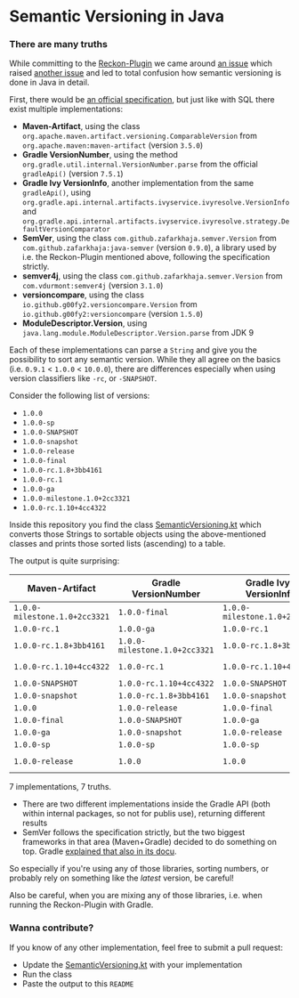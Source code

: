 # Semantic Versioning in Java
### There are many truths

While committing to the [Reckon-Plugin](https://github.com/ajoberstar/reckon) we came around [an issue](https://github.com/ajoberstar/reckon/issues/189)
which raised [another issue](https://github.com/zafarkhaja/jsemver/issues/62) and led to total confusion how semantic versioning is done in Java in detail.

First, there would be [an official specification](https://semver.org/), but just like with SQL there exist multiple implementations:

* **Maven-Artifact**, using the class `org.apache.maven.artifact.versioning.ComparableVersion` from `org.apache.maven:maven-artifact` (version `3.5.0`)
* **Gradle VersionNumber**, using the method `org.gradle.util.internal.VersionNumber.parse` from the official `gradleApi()` (version `7.5.1`)
* **Gradle Ivy VersionInfo**, another implementation from the same `gradleApi()`, using `org.gradle.api.internal.artifacts.ivyservice.ivyresolve.VersionInfo` and `org.gradle.api.internal.artifacts.ivyservice.ivyresolve.strategy.DefaultVersionComparator`
* **SemVer**, using the class `com.github.zafarkhaja.semver.Version` from `com.github.zafarkhaja:java-semver` (version `0.9.0`), a library used by i.e. the Reckon-Plugin mentioned above, following the specification strictly. 
* **semver4j**, using the class `com.github.zafarkhaja.semver.Version` from `com.vdurmont:semver4j` (version `3.1.0`) 
* **versioncompare**, using the class `io.github.g00fy2.versioncompare.Version` from `io.github.g00fy2:versioncompare` (version `1.5.0`)
* **ModuleDescriptor.Version**, using `java.lang.module.ModuleDescriptor.Version.parse` from JDK 9

Each of these implementations can parse a `String` and give you the possibility to sort any semantic version. While they 
all agree on the basics (i.e. `0.9.1` < `1.0.0` < `10.0.0`), there are differences especially when using version classifiers like `-rc`, or `-SNAPSHOT`.

Consider the following list of versions:

* `1.0.0`
* `1.0.0-sp`
* `1.0.0-SNAPSHOT`
* `1.0.0-snapshot`
* `1.0.0-release`
* `1.0.0-final`
* `1.0.0-rc.1.8+3bb4161`
* `1.0.0-rc.1`
* `1.0.0-ga`
* `1.0.0-milestone.1.0+2cc3321`
* `1.0.0-rc.1.10+4cc4322`

Inside this repository you find the class [SemanticVersioning.kt](src/main/kotlin/io/cloudflight/semver/SemanticVersioning.kt) which converts those Strings to 
sortable objects using the above-mentioned classes and prints those sorted lists (ascending) to a table.

The output is quite surprising:

| Maven-Artifact                 | Gradle VersionNumber           | Gradle Ivy-VersionInfo         | SemVer                         | semver4j                       | versioncompare                 | ModuleDescriptor.Version       |
| ------------------------------ | ------------------------------ | ------------------------------ | ------------------------------ | ------------------------------ | ------------------------------ | ------------------------------ |
| `1.0.0-milestone.1.0+2cc3321`  | `1.0.0-final`                  | `1.0.0-milestone.1.0+2cc3321`  | `1.0.0-SNAPSHOT`               | `1.0.0-final`                  | `1.0.0-SNAPSHOT`               | `1.0.0-SNAPSHOT`               |
| `1.0.0-rc.1`                   | `1.0.0-ga`                     | `1.0.0-rc.1`                   | `1.0.0-final`                  | `1.0.0-ga`                     | `1.0.0-snapshot`               | `1.0.0-final`                  |
| `1.0.0-rc.1.8+3bb4161`         | `1.0.0-milestone.1.0+2cc3321`  | `1.0.0-rc.1.8+3bb4161`         | `1.0.0-ga`                     | `1.0.0-milestone.1.0+2cc3321`  | `1.0.0-rc.1.8+3bb4161`         | `1.0.0-ga`                     |
| `1.0.0-rc.1.10+4cc4322`        | `1.0.0-rc.1`                   | `1.0.0-rc.1.10+4cc4322`        | `1.0.0-milestone.1.0+2cc3321`  | `1.0.0-rc.1`                   | `1.0.0-rc.1`                   | `1.0.0-milestone.1.0+2cc3321`  |
| `1.0.0-SNAPSHOT`               | `1.0.0-rc.1.10+4cc4322`        | `1.0.0-SNAPSHOT`               | `1.0.0-rc.1`                   | `1.0.0-rc.1.8+3bb4161`         | `1.0.0-rc.1.10+4cc4322`        | `1.0.0-rc.1`                   |
| `1.0.0-snapshot`               | `1.0.0-rc.1.8+3bb4161`         | `1.0.0-snapshot`               | `1.0.0-rc.1.8+3bb4161`         | `1.0.0-rc.1.10+4cc4322`        | `1.0.0`                        | `1.0.0-rc.1.8+3bb4161`         |
| `1.0.0`                        | `1.0.0-release`                | `1.0.0-final`                  | `1.0.0-rc.1.10+4cc4322`        | `1.0.0-release`                | `1.0.0-sp`                     | `1.0.0-rc.1.10+4cc4322`        |
| `1.0.0-final`                  | `1.0.0-SNAPSHOT`               | `1.0.0-ga`                     | `1.0.0-release`                | `1.0.0-snapshot`               | `1.0.0-release`                | `1.0.0-release`                |
| `1.0.0-ga`                     | `1.0.0-snapshot`               | `1.0.0-release`                | `1.0.0-snapshot`               | `1.0.0-SNAPSHOT`               | `1.0.0-final`                  | `1.0.0-snapshot`               |
| `1.0.0-sp`                     | `1.0.0-sp`                     | `1.0.0-sp`                     | `1.0.0-sp`                     | `1.0.0-sp`                     | `1.0.0-ga`                     | `1.0.0-sp`                     |
| `1.0.0-release`                | `1.0.0`                        | `1.0.0`                        | `1.0.0`                        | `1.0.0`                        | `1.0.0-milestone.1.0+2cc3321`  | `1.0.0`                        |

7 implementations, 7 truths. 

* There are two different implementations inside the Gradle API (both within internal packages, so not for publis use), returning different results
* SemVer follows the specification strictly, but the two biggest frameworks in that area (Maven+Gradle) decided to do something on top. Gradle [explained that also in its docu](https://docs.gradle.org/current/userguide/single_versions.html#version_ordering).
  
So especially if you're using any of those libraries, sorting numbers, or probably rely on something like the *latest* version, be careful!

Also be careful, when you are mixing any of those libraries, i.e. when running the Reckon-Plugin with Gradle.

### Wanna contribute?

If you know of any other implementation, feel free to submit a pull request:

* Update the [SemanticVersioning.kt](src/main/kotlin/io/cloudflight/semver/SemanticVersioning.kt) with your implementation
* Run the class
* Paste the output to this `README`
